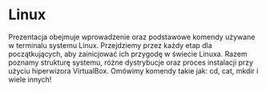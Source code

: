 # Linux
Prezentacja obejmuje wprowadzenie oraz podstawowe komendy używane w terminalu systemu Linux. Przejdziemy przez każdy etap dla początkujących, aby zainicjować ich przygodę w świecie Linuxa. Razem poznamy strukturę systemu, różne dystrybucje oraz proces instalacji przy użyciu hiperwizora VirtualBox. Omówimy komendy takie jak: cd, cat, mkdir i wiele innych!
